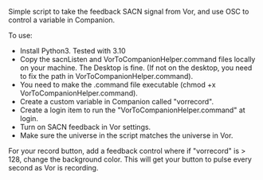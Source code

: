 Simple script to take the feedback SACN signal from Vor, and use OSC to control a variable in Companion.

To use:
- Install Python3.  Tested with 3.10
- Copy the sacnListen and VorToCompanionHelper.command files locally on your machine.  The Desktop is fine.  (If not on the desktop, you need to fix the path in VorToCompanionHelper.command).
- You need to make the .command file executable (chmod +x VorToCompanionHelper.command).
- Create a custom variable in Companion called "vorrecord".
- Create a login item to run the "VorToCompanionHelper.command" at login.
- Turn on SACN feedback in Vor settings.
- Make sure the universe in the script matches the universe in Vor.
  
For your record button, add a feedback control where if "vorrecord" is > 128, change the background color.  This will get your button to pulse every second as Vor is recording.
